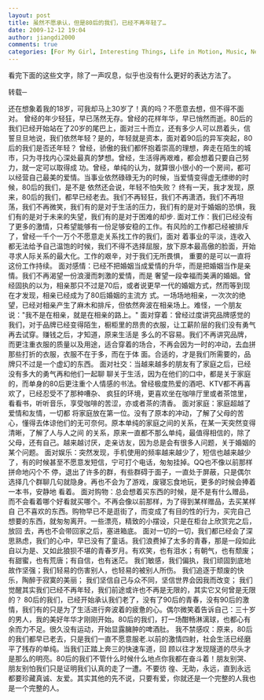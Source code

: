 ```yaml
---
layout: post
title: 虽然不愿承认，但是80后的我们，已经不再年轻了…
date: 2009-12-12 19:04
author: jiangdi2000
comments: true
categories: [For My Girl, Interesting Things, Life in Motion, Music, News, Photography, Think It Over, This is my life, Uncategorized, What is Happenning]
---
```

看完下面的这些文字，除了一声叹息，似乎也没有什么更好的表达方法了。

转载─

还在想象着我的18岁，可我却马上30岁了！真的吗？不愿意去想，但不得不面对。
曾经的年少轻狂，早已荡然无存。曾经的花样年华，早已悄然而逝。80后的我们已经开始站在了20岁的尾巴上，面对三十而立，还有多少人可以昂着头，信誓旦旦地说，我们依然年轻？是的，年轻就是资本，面对着90后的异军突起，80后的我们是否还年轻？
曾经，骄傲的我们都怀抱着崇高的理想，奔走在陌生的城市，只为寻找内心深处最真的梦想。曾经，生活得再艰难，都会想着只要自己努力，就一定可以取得成 功。曾经，单纯的认为，就算很小很小的一个房间，都可以经营自己最美的爱情。当事业依然碌碌无为的时候，当爱情变得虚无缥缈的时候，80后的我们，是不是 依然还会说，年轻不怕失败？
终有一天，我才发现，原来，80后的我们，都早已经老去。我们不再轻狂，我们不再潇洒，我们不再坦荡，我们不再微笑，我们有的是对于生活的压力，我们有的是对于婚姻的恐惧，我们有的是对于未来的失望，我们有的是对于困难的却步.
面对工作：我们已经没有了更多的激情，只希望能够有一份足够安稳的工作。有风险的工作都已经被排斥了，曾经一千个一万个不愿意走关系找工作的我们，面对 着事业的平淡，连收入都无法给予自己温饱的时候，我们不得不选择屈服，放下原本最高傲的脸面，开始寻求人际关系的最大化。工作的艰辛，对于我们无所畏惧， 重要的是可以一直将这份工作持续。
面对感情：已经不把婚姻当成爱情的升华，而是把婚姻当作是亲情。我们不再渴望一份浪漫而刺激的爱情，而是 奢望一段幸福而美满的婚姻。曾经固执的以为，相亲那只不过是70后，或者说更早一代的婚姻方式，然而等到现在才发现，相亲已经成为了80后婚姻的主流方 式。一场场地相亲，一次次的绝望，已经对相亲产生了麻木和排斥，但依然奔波在相亲场上。难怪，一个朋友说："我不是在相亲，就是在相亲的路上。"
面对穿着：曾经过度讲究品牌感觉的我们，对于品牌已经变得陌生，橱柜里的昂贵的衣服，让工薪阶层的我们没有勇气再去试穿。赚钱之后，才知道，原来生活是 多么的不容易。我们不再讲究品牌，而更注重衣服的质量以及用途，适合穿着的场合，不再会因为一时的冲动，去血拼那些打折的衣服，衣服不在于多，而在于体 面。合适的，才是我们所需要的，品牌只不过是一个虚幻的东西。
面对社交：当越来越多的朋友有了家庭之后，已经没有多大的勇气再和他们一起聊 聊关于生活，因为在他们的口中，都是关于家庭的，而单身的80后更注重个人情感的书法。曾经极度热爱的酒吧、KTV都不再喜欢了，已经忍受不了那种嘈杂、 疯狂的环境，更喜欢坐在咖啡厅里或者茶馆里，看看书，听听音乐，享受咖啡的苦涩，亦或者茶的清香。
面对家庭：家庭超越了爱情和友情，一切都 将家庭放在第一位。没有了原本的冲动，了解了父母的苦心，懂得去体谅他们的无可奈何。原本单纯的家庭之间的关系，在某一天突然变得清晰，了解了人与人之间 的关系，原来一直都不那么单纯，最值得相信的，除了父母，还有自己。越来越讨厌，走亲访友，因为总是会有很多人问题，关于婚姻的某个问题。
面对娱乐：突然发现，手机使用的频率越来越少了，短信也越来越少了，有的时候甚至不愿意发短信，宁可打个电话，匆匆挂掉。QQ也不像以前那样拼命地闪个不 停，退出了许多的群，有些群碍于面子，一直处于屏蔽，只是偶尔选择几个群聊几句就隐身。再也不会为了游戏，废寝忘食地玩，更多的时候会捧着一本书，安静地 看着。
面对购物：总会想着买东西的时候，是不是有什么赠品，而不会看着哪个好看就买哪个。不再会像以前那样，为了得到某样赠品，去买某样自 己不喜欢的东西。购物早已不是逛街了，而变成了有目的性的行为，买完自己想要的东西，就匆匆离开。一些漂亮，精致的小摆设，只是在柜台上欣赏完之后，放回 去，再也不会带回家之后，塞进箱底。
面对一切的一切，我们都已经会了深思熟虑，我们的心中，早已没有了童话。我们浪费掉了太多的青春，那是一段如此自以为是、又如此狼狈不堪的青春岁月。有欢笑，也有泪水；有朝气，也有颓废；有甜蜜，也有荒唐；有自信，也有迷茫。
我们敏感，我们偏执，我们顽固到底地故作坚强；我们轻易的伤害别人，也轻易的被别人所伤。
我们追逐于颓废的快乐，陶醉于寂寞的美丽；
我们坚信自己与众不同，坚信世界会因我而改变；
我们觉醒其实我们已经不再年轻，我们前途或许也不再是无限的，其实它又何曾是无限的？
80后的我们，已经开始承认我们老了，没有了90后的青春，没有90后的激情，我们有的只是为了生活进行奔波着的疲惫的心。偶尔微笑着告诉自己：三十岁 的男人，我的美好年华才刚刚开始。80后的我们，打一场酣畅淋漓球，也都心有余而力不足。很久没有运动，开始显露臃肿的啤酒肚。
我不禁感叹：原来，80后的我们都早已老去，只是我们一直不愿意服老.以前的激情四射，社会生活已经磨平了残存的单纯。当我们正踏上奔三的快速车道，回 顾以往才发现隧道的尽头才是那么的明亮。80后的我们不管什么时候什么地点你我都在奋斗着！朋友别哭、朋友别怕我们只是证明我们认真的走了一遭。不要彷 徨、无助，永远，直到永远都要珍藏真诚、友爱。其实其他的先不说，只要有爱，你就还是一个完整的人我也是一个完整的人。

